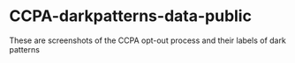 # CCPA-darkpatterns-data-public
These are screenshots of the CCPA opt-out process and their labels of dark patterns

